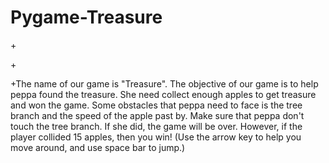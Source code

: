 # Pygame-Treasure
+<hr2>
<p>
+</p>
+The name of our game is "Treasure". The objective of our game is to help peppa found the treasure. She need collect enough apples to get treasure and won the game. Some obstacles that peppa need to face is the tree branch and the speed of the apple past by. Make sure that peppa don't touch the tree branch. If she did, the game will be over. However, if the player collided 15 apples, then you win! (Use the arrow key to help you move around, and use space bar to jump.)
<imgsrc="https://github.com/YaxinDong/Pygame-Treasure/blob/master/Title%20Screen.PNG?raw=true"width=500>
<imgsrc="https://github.com/YaxinDong/Pygame-Treasure/blob/master/How%20to%20play.PNG"width=500>
<imgsrc="https://github.com/YaxinDong/Pygame-Treasure/blob/master/Story.PNG"width=500>
<imgsrc="https://github.com/YaxinDong/Pygame-Treasure/blob/master/Level%20I.PNG"width=500>
<imgsrc="https://github.com/YaxinDong/Pygame-Treasure/blob/master/youwon.PNG"width=500>
